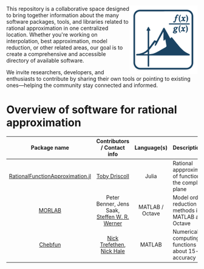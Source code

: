 <img src="logo.png" width=180 align="right"> This repository is a collaborative space designed to bring together information about the many software packages, tools, and libraries related to rational approximation in one centralized location. Whether you're working on interpolation, best approximation, model reduction, or other related areas, our goal is to create a comprehensive and accessible directory of available software.

We invite researchers, developers, and enthusiasts to contribute by sharing their own tools or pointing to existing ones—helping the community stay connected and informed.

# Overview of software for rational approximation

| Package name | Contributors / Contact info | Language(s) | Description | Documentation | Reference work | Citing | License | Latest update | 
|:------------:|:-----------:|:-----------:|:-----------|:-----------:|:-----------:|:-----------:|:-----------:|:-----------:|
| [RationalFunctionApproximation.jl](https://github.com/complexvariables/rationalfunctionapproximation.jl/) | [Toby Driscoll](mailto:driscoll@udel.edu)  | Julia | Rational appproximation of functions in the complex plane | [yes](https://complexvariables.github.io/RationalFunctionApproximation.jl/stable/) | n/a | [see file](https://github.com/complexvariables/RationalFunctionApproximation.jl/blob/main/CITATION.cff) | MIT | April 2025 |
| [MORLAB](https://www.mpi-magdeburg.mpg.de/projects/morlab) | Peter Benner, Jens Saak, [Steffen W. R. Werner](mailto:steffen.werner@vt.edu)  | MATLAB / Octave | Model order reduction methods in MATLAB and Octave | yes | [yes](https://doi.org/10.1007/978-3-030-72983-7_19) | [see file](https://cscproxy.mpi-magdeburg.mpg.de/mpcsc/software/morlab/6.0/CITATION.md) | BSD-2 | September 2023 |
| [Chebfun](https://chebfun.org/) | [Nick Trefethen](mailto:trefethen@seas.harvard.edu), [Nick Hale](mailto:nickhale@sun.ac.za)  | MATLAB | Numerical computing with functions to about 15-digit accuracy | [yes](https://www.chebfun.org/docs/) | [Chebfun guide](https://www.chebfun.org/docs/guide/) | [Chebfun guide](https://www.chebfun.org/docs/guide/) | BSD-3 | April 2025 |
